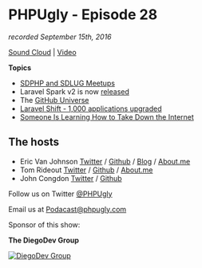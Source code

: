 # PHPUgly - Episode 28
*recorded September 15th, 2016*

[Sound Cloud](https://soundcloud.com/phpugly/episode27) | 
[Video](https://www.youtube.com/watch?v=Jf8Q9RScz7Q)

**Topics**

* [SDPHP and SDLUG Meetups](http://www.meetup.com/SanDiegoPHP/)
* Laravel Spark v2 is now [released](https://laravel-news.com/2016/09/spark-v2)
* The [GitHub Universe](https://github.com/blog/2256-a-whole-new-github-universe-announcing-new-tools-forums-and-features)
* [Laravel Shift - 1,000 applications upgraded](http://jason.pureconcepts.net/2016/09/laravel-shift-1000-applications-upgraded/)
* [Someone Is Learning How to Take Down the Internet](https://www.schneier.com/blog/archives/2016/09/someone_is_lear.html)

## The hosts
* Eric Van Johnson [Twitter](https://twitter.com/shocm) / [Github](https://github.com/ericvanjohnson/) / [Blog](https://www.shocm.com) / [About.me](https://about.me/shocm) 
* Tom Rideout [Twitter](https://twitter.com/realrideout) / [Github](https://github.com/trideout/) / [About.me](https://about.me/thomasrideout)
* John Congdon [Twitter](https://twitter.com/johncongdon) / [Github](https://github.com/johncongdon) 

Follow us on Twitter [@PHPUgly](https://twitter.com/phpugly) 

Email us at [Podacast@phpugly.com](mailto:podcast@phpugly.com)

Sponsor of this show:

**The DiegoDev Group**

[![DiegoDev Group](http://www.diegodev.com/img/logos/DiegoDev%20Group%20300x82.png "Logo DiegoDev Group")](https://www.diegodev.com) 
